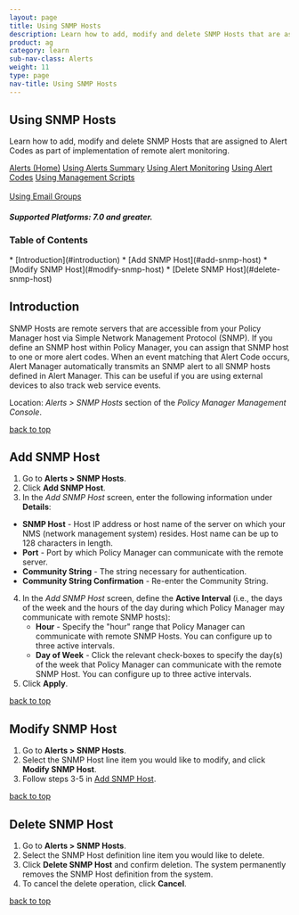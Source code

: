 ```yaml
---
layout: page
title: Using SNMP Hosts
description: Learn how to add, modify and delete SNMP Hosts that are assigned to Alert Codes as part of implementation of remote alert monitoring.
product: ag
category: learn
sub-nav-class: Alerts
weight:	11
type: page
nav-title: Using SNMP Hosts
---
```


## Using SNMP Hosts

Learn how to add, modify and delete SNMP Hosts that are assigned to Alert Codes as part of implementation of remote alert monitoring.

<a href="../alerts/Alerts_toc.html" class="button secondary">Alerts (Home)</a> <a href="../alerts/using_alerts_summary.html" class="button secondary">Using Alerts Summary</a>  <a href="../alerts/using_alert_monitoring.html" class="button secondary">Using Alert Monitoring</a> <a href="../alerts/using_alert_codes.html" class="button secondary">Using Alert Codes</a> <a href="../alerts/using_management_scripts.html" class="button secondary">Using Management Scripts</a><br><br><a href="../alerts/using_email_groups.html" class="button secondary">Using Email Groups</a> 

<h5 class="stamp">Supported Platforms: 7.0 and greater.</h5>

### Table of Contents
<div id="toc-marker"></div>
* [Introduction](#introduction)
* [Add SNMP Host](#add-snmp-host)
* [Modify SNMP Host](#modify-snmp-host)
* [Delete SNMP Host](#delete-snmp-host)

## Introduction

SNMP Hosts are remote servers that are accessible from your Policy Manager host via Simple Network Management Protocol (SNMP). If you define an SNMP host within Policy Manager, you can assign that SNMP host to one or more alert codes. When an event matching that Alert Code occurs, Alert Manager automatically transmits an SNMP alert to all SNMP hosts defined in Alert Manager. This can be useful if you are using external devices to also track web service events.

Location: *Alerts > SNMP Hosts* section of the *Policy Manager Management Console*.

<a href="#top">back to top</a>

## Add SNMP Host

1. Go to **Alerts > SNMP Hosts**.
2. Click **Add SNMP Host**.
3. In the *Add SNMP Host* screen, enter the following information under **Details**:   
  * **SNMP Host** - Host IP address or host name of the server on which your NMS (network management system) resides. Host name can be up to 128 characters in length.
  * **Port** - Port by which Policy Manager can communicate with the remote server.
  * **Community String** - The string necessary for authentication.
  * **Community String Confirmation** - Re-enter the Community String.  
4. In the *Add SNMP Host* screen, define the **Active Interval** (i.e., the days of the week and the hours of the day during which Policy Manager may communicate with remote SNMP hosts):
    * **Hour** - Specify the "hour" range that Policy Manager can communicate with remote SNMP Hosts. You can configure up to three active intervals.
    * **Day of Week** - Click the relevant check-boxes to specify the day(s) of the week that Policy Manager can communicate with the remote SNMP Host. You can configure up to three active intervals.
5. Click **Apply**.

<a href="#top">back to top</a>

## Modify SNMP Host

1. Go to **Alerts > SNMP Hosts**.
2. Select the SNMP Host line item you would like to modify, and click **Modify SNMP Host**.
3. Follow steps 3-5 in [Add SNMP Host](#add-snmp-host).

<a href="#top">back to top</a>

## Delete SNMP Host

1. Go to **Alerts > SNMP Hosts**.
2. Select the SNMP Host definition line item you would like to delete.
3. Click **Delete SNMP Host** and confirm deletion. The system permanently removes the SNMP Host definition from the system.
5. To cancel the delete operation, click **Cancel**.
 
<a href="#top">back to top</a>